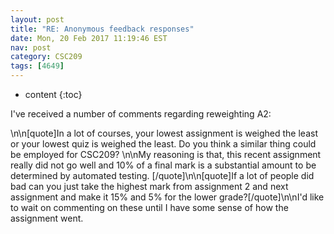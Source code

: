 ```yaml
---
layout: post
title: "RE: Anonymous feedback responses"
date: Mon, 20 Feb 2017 11:19:46 EST
nav: post
category: CSC209
tags: [4649]
---
```


* content
{:toc}

I've received a number of comments regarding reweighting A2:
<!-- more -->
<p>\n\n[quote]In a lot of courses, your lowest assignment is weighed the least or your lowest quiz is weighed the least. Do you think a similar thing could be employed for CSC209? \n\nMy reasoning is that, this recent assignment really did not go well and 10% of a final mark is a substantial amount to be determined by automated testing. [/quote]\n\n[quote]If a lot of people did bad can you just take the highest mark from assignment 2 and next assignment and make it 15% and 5% for the lower grade?[/quote]\n\nI'd like to wait on commenting on these until I have some sense of how the assignment went.</p>
